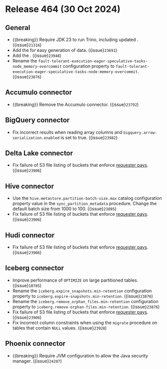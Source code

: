 # Release 464 (30 Oct 2024)

## General

* {{breaking}} Require JDK 23 to run Trino, including updated [](jvm-config). ({issue}`21316`)
* Add the [](/connector/faker) for easy generation of data. ({issue}`23691`)
* Add the [](/connector/vertica). ({issue}`23948`)
* Rename the
  `fault-tolerant-execution-eager-speculative-tasks-node_memory-overcommit`
  configuration property to
  `fault-tolerant-execution-eager-speculative-tasks-node-memory-overcommit`.
  ({issue}`23876`)  

## Accumulo connector

* {{breaking}} Remove the Accumulo connector. ({issue}`23792`)  

## BigQuery connector

* Fix incorrect results when reading array columns and
  `bigquery.arrow-serialization.enabled` is set to true. ({issue}`23982`)

## Delta Lake connector

* Fix failure of S3 file listing of buckets that enforce [requester
  pays](https://docs.aws.amazon.com/AmazonS3/latest/userguide/RequesterPaysBuckets.html).
  ({issue}`23906`)

## Hive connector

* Use the `hive.metastore.partition-batch-size.max` catalog configuration
  property value in the `sync_partition_metadata` procedure. Change the default
  batch size from 1000 to 100. ({issue}`23895`)
* Fix failure of S3 file listing of buckets that enforce [requester
  pays](https://docs.aws.amazon.com/AmazonS3/latest/userguide/RequesterPaysBuckets.html).
  ({issue}`23906`)

## Hudi connector

* Fix failure of S3 file listing of buckets that enforce [requester
  pays](https://docs.aws.amazon.com/AmazonS3/latest/userguide/RequesterPaysBuckets.html).
  ({issue}`23906`)

## Iceberg connector

* Improve performance of `OPTIMIZE` on large partitioned tables. ({issue}`10785`)
* Rename the `iceberg.expire_snapshots.min-retention` configuration property to
  `iceberg.expire-snapshots.min-retention`. ({issue}`23876`)
* Rename the `iceberg.remove_orphan_files.min-retention` configuration property
  to `iceberg.remove-orphan-files.min-retention`. ({issue}`23876`)
* Fix failure of S3 file listing of buckets that enforce [requester
  pays](https://docs.aws.amazon.com/AmazonS3/latest/userguide/RequesterPaysBuckets.html).
  ({issue}`23906`)
* Fix incorrect column constraints when using the `migrate` procedure on tables
  that contain `NULL` values. ({issue}`23928`)

## Phoenix connector

* {{breaking}} Require JVM configuration to allow the Java security manager. ({issue}`24207`)